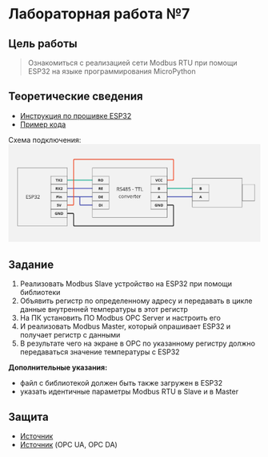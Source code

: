 # Лабораторная работа №7

## Цель работы
> Ознакомиться с реализацией сети Modbus RTU при помощи ESP32 на языке программирования MicroPython

## Теоретические сведения
* [Инструкция по прошивке ESP32](../../docs/firmware.md)
* [Пример кода](../../examples/example_7.md)

Схема подключения:
![](../../static/RS485.jpg)

## Задание
1) Реализовать Modbus Slave устройство на ESP32 при помощи библиотеки
2) Объявить регистр по определенному адресу и передавать в цикле данные внутренней температуры в этот регистр
3) На ПК установить ПО Modbus OPC Server и настроить его
4) И реализовать Modbus Master, который опрашивает ESP32 и получает регистр с данными
5) В результате чего на экране в OPC по указанному регистру должно передаваться значение температуры с ESP32

**Дополнительные указания:**
* файл с библиотекой должен быть также загружен в ESP32
* указать идентичные параметры Modbus RTU в Slave и в Master

## Защита
* [Источник](https://habr.com/ru/companies/advantech/articles/450234/)
* [Источник](https://asutp.ru/publikacii/2021/04/29/prosto-o-standartah-opc-da-i-opc-ua/) (OPC UA, OPC DA)
